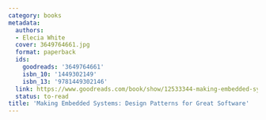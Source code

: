 ```yaml
---
category: books
metadata:
  authors:
  - Elecia White
  cover: 3649764661.jpg
  format: paperback
  ids:
    goodreads: '3649764661'
    isbn_10: '1449302149'
    isbn_13: '9781449302146'
  link: https://www.goodreads.com/book/show/12533344-making-embedded-systems
  status: to-read
title: 'Making Embedded Systems: Design Patterns for Great Software'
---
```

